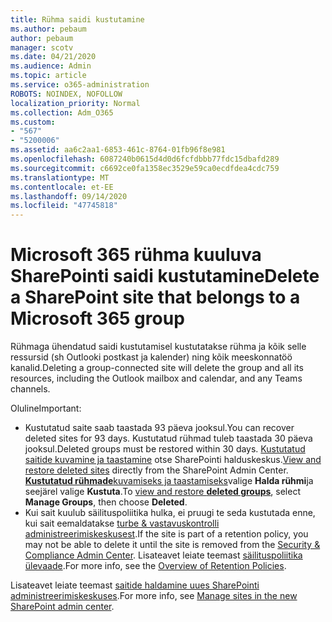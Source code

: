 ```yaml
---
title: Rühma saidi kustutamine
ms.author: pebaum
author: pebaum
manager: scotv
ms.date: 04/21/2020
ms.audience: Admin
ms.topic: article
ms.service: o365-administration
ROBOTS: NOINDEX, NOFOLLOW
localization_priority: Normal
ms.collection: Adm_O365
ms.custom:
- "567"
- "5200006"
ms.assetid: aa6c2aa1-6853-461c-8764-01fb96f8e981
ms.openlocfilehash: 6087240b0615d4d0d6fcfdbbb77fdc15dbafd289
ms.sourcegitcommit: c6692ce0fa1358ec3529e59ca0ecdfdea4cdc759
ms.translationtype: MT
ms.contentlocale: et-EE
ms.lasthandoff: 09/14/2020
ms.locfileid: "47745818"
---
```

# <a name="delete-a-sharepoint-site-that-belongs-to-a-microsoft-365-group"></a><span data-ttu-id="1484f-102">Microsoft 365 rühma kuuluva SharePointi saidi kustutamine</span><span class="sxs-lookup"><span data-stu-id="1484f-102">Delete a SharePoint site that belongs to a Microsoft 365 group</span></span>

<span data-ttu-id="1484f-103">Rühmaga ühendatud saidi kustutamisel kustutatakse rühma ja kõik selle ressursid (sh Outlooki postkast ja kalender) ning kõik meeskonnatöö kanalid.</span><span class="sxs-lookup"><span data-stu-id="1484f-103">Deleting a group-connected site will delete the group and all its resources, including the Outlook mailbox and calendar, and any Teams channels.</span></span>
  
<span data-ttu-id="1484f-104">Oluline</span><span class="sxs-lookup"><span data-stu-id="1484f-104">Important:</span></span>

- <span data-ttu-id="1484f-105">Kustutatud saite saab taastada 93 päeva jooksul.</span><span class="sxs-lookup"><span data-stu-id="1484f-105">You can recover deleted sites for 93 days.</span></span> <span data-ttu-id="1484f-106">Kustutatud rühmad tuleb taastada 30 päeva jooksul.</span><span class="sxs-lookup"><span data-stu-id="1484f-106">Deleted groups must be restored within 30 days.</span></span> <span data-ttu-id="1484f-107">[Kustutatud saitide kuvamine ja taastamine](https://admin.microsoft.com/sharepoint?page=recyclebin&modern=true) otse SharePointi halduskeskus.</span><span class="sxs-lookup"><span data-stu-id="1484f-107">[View and restore deleted sites](https://admin.microsoft.com/sharepoint?page=recyclebin&modern=true) directly from the SharePoint Admin Center.</span></span> <span data-ttu-id="1484f-108">[ **Kustutatud rühmade**kuvamiseks ja taastamiseks](https://outlook.office.com/people/group/deleted)valige **Halda rühmi**ja seejärel valige **Kustuta**.</span><span class="sxs-lookup"><span data-stu-id="1484f-108">To [view and restore **deleted groups**](https://outlook.office.com/people/group/deleted), select **Manage Groups**, then choose **Deleted**.</span></span>
- <span data-ttu-id="1484f-109">Kui sait kuulub säilituspoliitika hulka, ei pruugi te seda kustutada enne, kui sait eemaldatakse [turbe & vastavuskontrolli administreerimiskeskusest](https://protection.office.com/?rfr=AdminCenter#/retention).</span><span class="sxs-lookup"><span data-stu-id="1484f-109">If the site is part of a retention policy, you may not be able to delete it until the site is removed from the [Security & Compliance Admin Center](https://protection.office.com/?rfr=AdminCenter#/retention).</span></span> <span data-ttu-id="1484f-110">Lisateavet leiate teemast [säilituspoliitika ülevaade](https://docs.microsoft.com/microsoft-365/compliance/retention-policies).</span><span class="sxs-lookup"><span data-stu-id="1484f-110">For more info, see the [Overview of Retention Policies](https://docs.microsoft.com/microsoft-365/compliance/retention-policies).</span></span>
  
<span data-ttu-id="1484f-111">Lisateavet leiate teemast [saitide haldamine uues SharePointi administreerimiskeskuses](https://docs.microsoft.com/sharepoint/manage-sites-in-new-admin-center).</span><span class="sxs-lookup"><span data-stu-id="1484f-111">For more info, see [Manage sites in the new SharePoint admin center](https://docs.microsoft.com/sharepoint/manage-sites-in-new-admin-center).</span></span>
